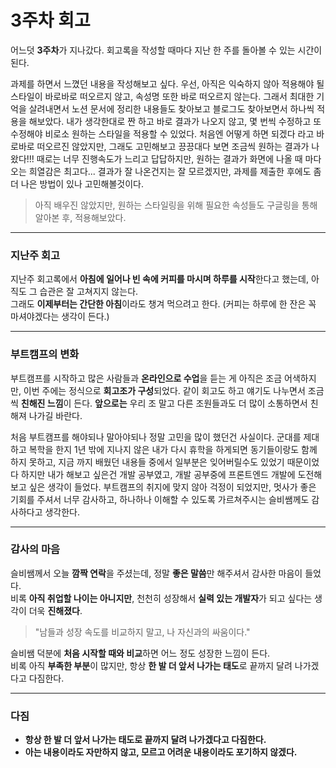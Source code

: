 <!-- 여기에 회고 내용을 작성해주세요 -->
# 3주차 회고

어느덧 **3주차**가 지나갔다. 회고록을 작성할 때마다 지난 한 주를 돌아볼 수 있는 시간이 된다.

과제를 하면서 느꼈던 내용을 작성해보고 싶다.
우선, 아직은 익숙하지 않아 적용해야 될 스타일이 바로바로 떠오르지 않고, 속성명 또한 바로 떠오르지 않는다.
그래서 최대한 기억을 살려내면서 노션 문서에 정리한 내용들도 찾아보고 블로그도 찾아보면서 하나씩 적용을 해보았다.
내가 생각한대로 짠 하고 바로 결과가 나오지 않고, 몇 번씩 수정하고 또 수정해야 비로소 원하는 스타일을 적용할 수 있었다.
처음엔 어떻게 하면 되겠다 라고 바로바로 떠오르진 않았지만, 그래도 고민해보고 끙끙대다 보면 조금씩 원하는 결과가 나왔다!!!
때로는 너무 진행속도가 느리고 답답하지만, 원하는 결과가 화면에 나올 때 마다 오는 희열감은 최고다...
결과가 잘 나온건지는 잘 모르겠지만, 과제를 제출한 후에도 좀 더 나은 방법이 있나 고민해볼것이다.

> 아직 배우진 않았지만, 원하는 스타일링을 위해 필요한 속성들도 구글링을 통해 알아본 후, 적용해보았다.

---

###  지난주 회고

지난주 회고록에서 **아침에 일어나 빈 속에 커피를 마시며 하루를 시작**한다고 했는데, 아직도 그 습관은 잘 고쳐지지 않는다.  
그래도 **이제부터는 간단한 아침**이라도 챙겨 먹으려고 한다. (커피는 하루에 한 잔은 꼭 마셔야겠다는 생각이 든다.)

---

###  부트캠프의 변화

부트캠프를 시작하고 많은 사람들과 **온라인으로 수업**을 듣는 게 아직은 조금 어색하지만, 이번 주에는 정식으로 **회고조가 구성**되었다. 같이 회고도 하고 얘기도 나누면서 조금씩 **친해진 느낌**이 든다.
**앞으로는** 우리 조 말고 다른 조원들과도 더 많이 소통하면서 친해져 나가길 바란다.

처음 부트캠프를 해야되나 말아야되나 정말 고민을 많이 했던건 사실이다. 군대를 제대하고 복학을 한지 1년 밖에 지나지 않은 내가 다시 휴학을 하게되면 동기들이랑도 함께 하지 못하고, 지금 까지 배웠던 내용들 중에서 일부분은 잊어버릴수도 있었기 때문이었다
하지만 내가 해보고 싶은건 개발 공부였고, 개발 공부중에 프론트엔드 개발에 도전해보고 싶은 생각이 들었다. 부트캠프의 취지에 맞지 않아 걱정이 되었지만, 멋사가 좋은 기회를 주셔서 너무 감사하고, 하나하나 이해할 수 있도록 가르쳐주시는 슬비쌤께도 감사하다고 생각한다.


---

###  감사의 마음

슬비쌤께서 오늘 **깜짝 연락**을 주셨는데, 정말 **좋은 말씀**만 해주셔서 감사한 마음이 들었다.  
비록 **아직 취업할 나이는 아니지만**, 천천히 성장해서 **실력 있는 개발자**가 되고 싶다는 생각이 더욱 **진해졌다**.

> "남들과 성장 속도를 비교하지 말고, 나 자신과의 싸움이다."

슬비쌤 덕분에 **처음 시작할 때와 비교**하면 어느 정도 성장한 느낌이 든다.  
비록 아직 **부족한 부분**이 많지만, 항상 **한 발 더 앞서 나가는 태도**로 끝까지 달려 나가겠다고 다짐한다.

---

###  다짐

- **항상 한 발 더 앞서 나가는 태도로 끝까지 달려 나가겠다고 다짐한다.**
- **아는 내용이라도 자만하지 않고, 모르고 어려운 내용이라도 포기하지 않겠다.**


